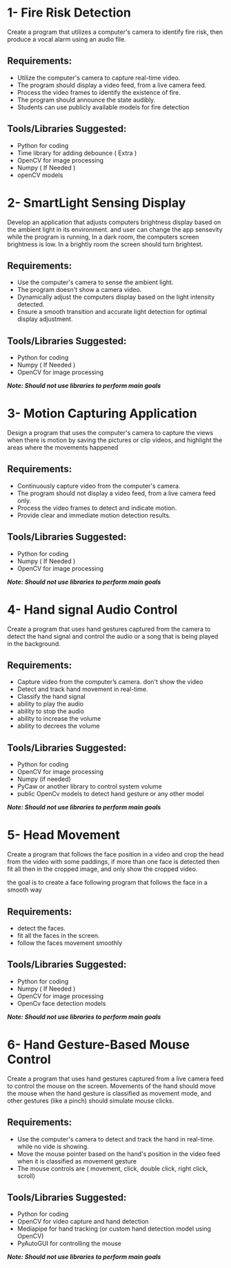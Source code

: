 # 1- Fire Risk Detection

Create a program that utilizes a computer's camera to identify fire risk, then produce a vocal alarm using an audio file.

## Requirements:

- Utilize the computer's camera to capture real-time video.
- The program should display a video feed, from a live camera feed.
- Process the video frames to identify the existence of fire.
- The program should announce the state audibly.
- Students can use publicly available models for fire detection

## Tools/Libraries Suggested:

- Python for coding
- Time library for adding debounce ( Extra )
- OpenCV for image processing
- Numpy ( If Needed )
- openCV models

# 2- SmartLight Sensing Display

Develop an application that adjusts computers brightness display based on the ambient light in its environment. and user can change the app sensevity while the program is running, In a dark room, the computers screen brightness is low. In a brightly room the screen should turn brightest.

## Requirements:

- Use the computer's camera to sense the ambient light.
- The program doesn't show a camera video.
- Dynamically adjust the computers display based on the light intensity detected.
- Ensure a smooth transition and accurate light detection for optimal display adjustment.

## Tools/Libraries Suggested:

- Python for coding
- Numpy ( If Needed )
- OpenCV for image processing

<b><i>Note: Should not use libraries to perform main goals</i></b>

# 3- Motion Capturing Application

Design a program that uses the computer's camera to capture the views when there is motion by saving the pictures or clip videos, and highlight the areas where the movements happened

## Requirements:

- Continuously capture video from the computer's camera.
- The program should not display a video feed, from a live camera feed only.
- Process the video frames to detect and indicate motion.
- Provide clear and immediate motion detection results.

## Tools/Libraries Suggested:

- Python for coding
- Numpy ( If Needed )
- OpenCV for image processing

<b><i>Note: Should not use libraries to perform main goals</i></b>

# 4- Hand signal Audio Control

Create a program that uses hand gestures captured from the camera to detect the hand signal and control the audio or a song that is being played in the background.

## Requirements:

- Capture video from the computer’s camera. don't show the video
- Detect and track hand movement in real-time.
- Classify the hand signal
- ability to play the audio
- ability to stop the audio
- ability to increase the volume
- ability to decrees the volume

## Tools/Libraries Suggested:

- Python for coding
- OpenCV for image processing
- Numpy (if needed)
- PyCaw or another library to control system volume
- public OpenCv models to detect hand gesture or any other model

<b><i>Note: Should not use libraries to perform main goals</i></b>

# 5- Head Movement

Create a program that follows the face position in a video and crop the head from the video with some paddings, if more than one face is detected then fit all then in the cropped image, and only show the cropped video.

the goal is to create a face following program that follows the face in a smooth way

## Requirements:

- detect the faces.
- fit all the faces in the screen.
- follow the faces movement smoothly

## Tools/Libraries Suggested:

- Python for coding
- Numpy ( If Needed )
- OpenCV for image processing
- OpenCv face detection models

<b><i>Note: Should not use libraries to perform main goals</i></b>

# 6- Hand Gesture-Based Mouse Control

Create a program that uses hand gestures captured from a live camera feed to control the mouse on the screen. Movements of the hand should move the mouse when the hand gesture is classified as movement mode, and other gestures (like a pinch) should simulate mouse clicks.

## Requirements:

- Use the computer's camera to detect and track the hand in real-time. while no vide is showing.
- Move the mouse pointer based on the hand's position in the video feed when it is classified as movement gesture
- The mouse controls are ( movement, click, double click, right click, scroll)

## Tools/Libraries Suggested:

- Python for coding
- OpenCV for video capture and hand detection
- Mediapipe for hand tracking (or custom hand detection model using OpenCV)
- PyAutoGUI for controlling the mouse

<b><i>Note: Should not use libraries to perform main goals</i></b>
